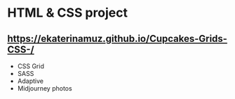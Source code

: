 # HTML & CSS project
## https://ekaterinamuz.github.io/Cupcakes-Grids-CSS-/
* CSS Grid
* SASS
* Adaptive
* Midjourney photos
